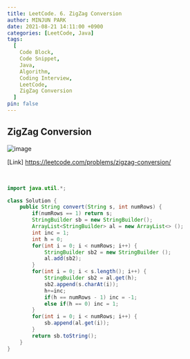 ```yaml
---
title: LeetCode. 6. ZigZag Conversion
author: MINJUN PARK
date: 2021-08-21 14:11:00 +0900
categories: [LeetCode, Java]
tags:
  [
    Code Block,
    Code Snippet,
    Java,
    Algorithm,
    Coding Interview,
    LeetCode,
    ZigZag Conversion
  ]
pin: false
---
```


## ZigZag Conversion

![image](https://user-images.githubusercontent.com/88752447/130302639-5b419ac2-d82c-42c1-adf9-9ba2c46838cd.png)

[Link] <https://leetcode.com/problems/zigzag-conversion/>

<br>

```java
import java.util.*;

class Solution {
    public String convert(String s, int numRows) {
        if(numRows == 1) return s;
        StringBuilder sb = new StringBuilder();
        ArrayList<StringBuilder> al = new ArrayList<> ();
        int inc = 1;
        int h = 0;
        for(int i = 0; i < numRows; i++) {
            StringBuilder sb2 = new StringBuilder ();
            al.add(sb2);
        }
        for(int i = 0; i < s.length(); i++) {
            StringBuilder sb2 = al.get(h);
            sb2.append(s.charAt(i));
            h+=inc;
            if(h == numRows - 1) inc = -1;
            else if(h == 0) inc = 1;
        }
        for(int i = 0; i < numRows; i++) {
            sb.append(al.get(i));
        }
        return sb.toString();
    }
}
```
